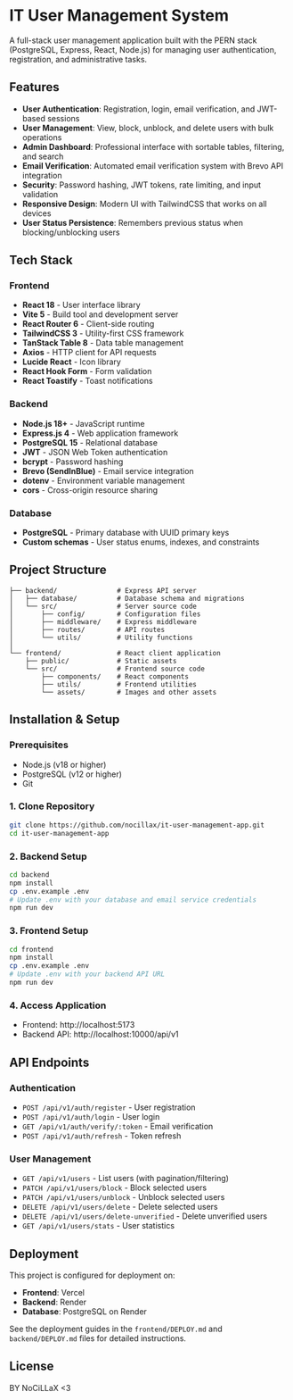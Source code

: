 # IT User Management System

A full-stack user management application built with the PERN stack (PostgreSQL, Express, React, Node.js) for managing user authentication, registration, and administrative tasks.

## Features

- **User Authentication**: Registration, login, email verification, and JWT-based sessions
- **User Management**: View, block, unblock, and delete users with bulk operations
- **Admin Dashboard**: Professional interface with sortable tables, filtering, and search
- **Email Verification**: Automated email verification system with Brevo API integration
- **Security**: Password hashing, JWT tokens, rate limiting, and input validation
- **Responsive Design**: Modern UI with TailwindCSS that works on all devices
- **User Status Persistence**: Remembers previous status when blocking/unblocking users

## Tech Stack

### Frontend

- **React 18** - User interface library
- **Vite 5** - Build tool and development server
- **React Router 6** - Client-side routing
- **TailwindCSS 3** - Utility-first CSS framework
- **TanStack Table 8** - Data table management
- **Axios** - HTTP client for API requests
- **Lucide React** - Icon library
- **React Hook Form** - Form validation
- **React Toastify** - Toast notifications

### Backend

- **Node.js 18+** - JavaScript runtime
- **Express.js 4** - Web application framework
- **PostgreSQL 15** - Relational database
- **JWT** - JSON Web Token authentication
- **bcrypt** - Password hashing
- **Brevo (SendInBlue)** - Email service integration
- **dotenv** - Environment variable management
- **cors** - Cross-origin resource sharing

### Database

- **PostgreSQL** - Primary database with UUID primary keys
- **Custom schemas** - User status enums, indexes, and constraints

## Project Structure

```
├── backend/               # Express API server
│   ├── database/          # Database schema and migrations
│   └── src/               # Server source code
│       ├── config/        # Configuration files
│       ├── middleware/    # Express middleware
│       ├── routes/        # API routes
│       └── utils/         # Utility functions
│
└── frontend/              # React client application
    ├── public/            # Static assets
    └── src/               # Frontend source code
        ├── components/    # React components
        ├── utils/         # Frontend utilities
        └── assets/        # Images and other assets
```

## Installation & Setup

### Prerequisites

- Node.js (v18 or higher)
- PostgreSQL (v12 or higher)
- Git

### 1. Clone Repository

```bash
git clone https://github.com/nocillax/it-user-management-app.git
cd it-user-management-app
```

### 2. Backend Setup

```bash
cd backend
npm install
cp .env.example .env
# Update .env with your database and email service credentials
npm run dev
```

### 3. Frontend Setup

```bash
cd frontend
npm install
cp .env.example .env
# Update .env with your backend API URL
npm run dev
```

### 4. Access Application

- Frontend: http://localhost:5173
- Backend API: http://localhost:10000/api/v1

## API Endpoints

### Authentication

- `POST /api/v1/auth/register` - User registration
- `POST /api/v1/auth/login` - User login
- `GET /api/v1/auth/verify/:token` - Email verification
- `POST /api/v1/auth/refresh` - Token refresh

### User Management

- `GET /api/v1/users` - List users (with pagination/filtering)
- `PATCH /api/v1/users/block` - Block selected users
- `PATCH /api/v1/users/unblock` - Unblock selected users
- `DELETE /api/v1/users/delete` - Delete selected users
- `DELETE /api/v1/users/delete-unverified` - Delete unverified users
- `GET /api/v1/users/stats` - User statistics

## Deployment

This project is configured for deployment on:

- **Frontend**: Vercel
- **Backend**: Render
- **Database**: PostgreSQL on Render

See the deployment guides in the `frontend/DEPLOY.md` and `backend/DEPLOY.md` files for detailed instructions.

## License

BY NoCiLLaX <3
